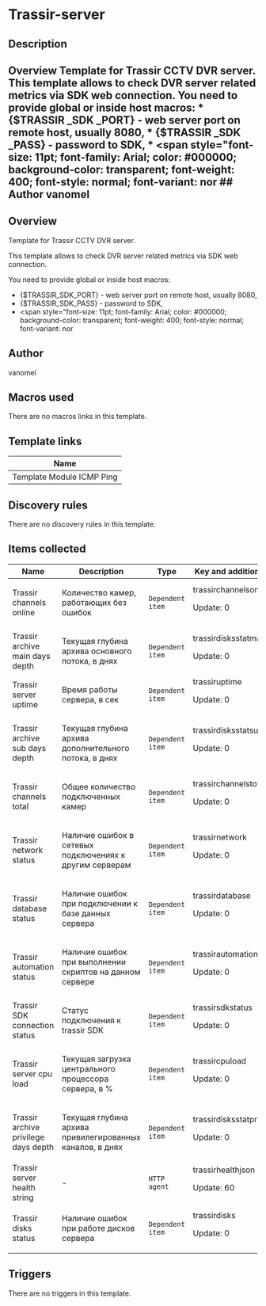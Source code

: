 # Trassir-server

## Description

## Overview Template for Trassir CCTV DVR server. This template allows to check DVR server related metrics via SDK web connection. You need to provide global or inside host macros: * {$TRASSIR _SDK _PORT} - web server port on remote host, usually 8080, * {$TRASSIR _SDK _PASS} - password to SDK, * <span style="font-size: 11pt; font-family: Arial; color: #000000; background-color: transparent; font-weight: 400; font-style: normal; font-variant: nor ## Author vanomel 

## Overview

Template for Trassir CCTV DVR server.


This template allows to check DVR server related metrics via SDK web connection.


You need to provide global or inside host macros:


* {$TRASSIR\_SDK\_PORT} - web server port on remote host, usually 8080,
* {$TRASSIR\_SDK\_PASS} - password to SDK,
* <span style="font-size: 11pt; font-family: Arial; color: #000000; background-color: transparent; font-weight: 400; font-style: normal; font-variant: nor


## Author

vanomel

## Macros used

There are no macros links in this template.

## Template links

|Name|
|----|
|Template Module ICMP Ping|
## Discovery rules

There are no discovery rules in this template.

## Items collected

|Name|Description|Type|Key and additional info|
|----|-----------|----|----|
|Trassir channels online|<p>Количество камер, работающих без ошибок</p>|`Dependent item`|trassirchannelsonline<p>Update: 0</p>|
|Trassir archive main days depth|<p>Текущая глубина архива основного потока, в днях</p>|`Dependent item`|trassirdisksstatmaindays<p>Update: 0</p>|
|Trassir server uptime|<p>Время работы сервера, в сек</p>|`Dependent item`|trassiruptime<p>Update: 0</p>|
|Trassir archive sub days depth|<p>Текущая глубина архива дополнительного потока, в днях</p>|`Dependent item`|trassirdisksstatsubsdays<p>Update: 0</p>|
|Trassir channels total|<p>Общее количество подключенных камер</p>|`Dependent item`|trassirchannelstotal<p>Update: 0</p>|
|Trassir network status|<p>Наличие ошибок в сетевых подключениях к другим серверам</p>|`Dependent item`|trassirnetwork<p>Update: 0</p>|
|Trassir database status|<p>Наличие ошибок при подключении к базе данных сервера</p>|`Dependent item`|trassirdatabase<p>Update: 0</p>|
|Trassir automation status|<p>Наличие ошибок при выполнении скриптов на данном сервере</p>|`Dependent item`|trassirautomation<p>Update: 0</p>|
|Trassir SDK connection status|<p>Статус подключения к trassir SDK</p>|`Dependent item`|trassirsdkstatus<p>Update: 0</p>|
|Trassir server cpu load|<p>Текущая загрузка центрального процессора сервера, в %</p>|`Dependent item`|trassircpuload<p>Update: 0</p>|
|Trassir archive privilege days depth|<p>Текущая глубина архива привилегированных каналов, в днях</p>|`Dependent item`|trassirdisksstatprivdays<p>Update: 0</p>|
|Trassir server health string|<p>-</p>|`HTTP agent`|trassirhealthjson<p>Update: 60</p>|
|Trassir disks status|<p>Наличие ошибок при работе дисков сервера</p>|`Dependent item`|trassirdisks<p>Update: 0</p>|
## Triggers

There are no triggers in this template.

